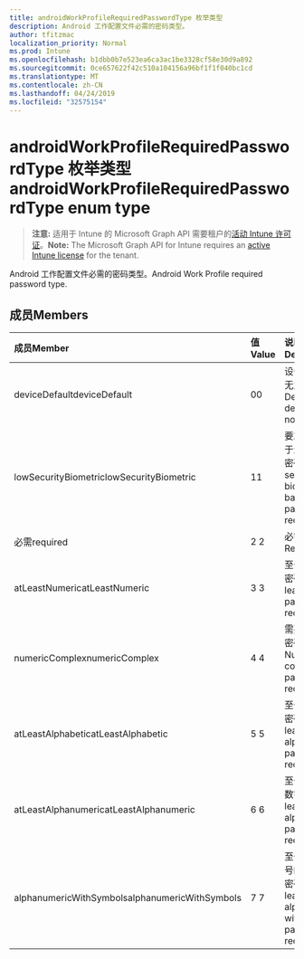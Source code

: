 ```yaml
---
title: androidWorkProfileRequiredPasswordType 枚举类型
description: Android 工作配置文件必需的密码类型。
author: tfitzmac
localization_priority: Normal
ms.prod: Intune
ms.openlocfilehash: b1dbb0b7e523ea6ca3ac1be3328cf58e30d9a892
ms.sourcegitcommit: 0ce657622f42c510a104156a96bf1f1f040bc1cd
ms.translationtype: MT
ms.contentlocale: zh-CN
ms.lasthandoff: 04/24/2019
ms.locfileid: "32575154"
---
```

# <a name="androidworkprofilerequiredpasswordtype-enum-type"></a><span data-ttu-id="16bfe-103">androidWorkProfileRequiredPasswordType 枚举类型</span><span class="sxs-lookup"><span data-stu-id="16bfe-103">androidWorkProfileRequiredPasswordType enum type</span></span>

> <span data-ttu-id="16bfe-104">**注意:** 适用于 Intune 的 Microsoft Graph API 需要租户的[活动 Intune 许可证](https://go.microsoft.com/fwlink/?linkid=839381)。</span><span class="sxs-lookup"><span data-stu-id="16bfe-104">**Note:** The Microsoft Graph API for Intune requires an [active Intune license](https://go.microsoft.com/fwlink/?linkid=839381) for the tenant.</span></span>

<span data-ttu-id="16bfe-105">Android 工作配置文件必需的密码类型。</span><span class="sxs-lookup"><span data-stu-id="16bfe-105">Android Work Profile required password type.</span></span>

## <a name="members"></a><span data-ttu-id="16bfe-106">成员</span><span class="sxs-lookup"><span data-stu-id="16bfe-106">Members</span></span>
|<span data-ttu-id="16bfe-107">成员</span><span class="sxs-lookup"><span data-stu-id="16bfe-107">Member</span></span>|<span data-ttu-id="16bfe-108">值</span><span class="sxs-lookup"><span data-stu-id="16bfe-108">Value</span></span>|<span data-ttu-id="16bfe-109">说明</span><span class="sxs-lookup"><span data-stu-id="16bfe-109">Description</span></span>|
|:---|:---|:---|
|<span data-ttu-id="16bfe-110">deviceDefault</span><span class="sxs-lookup"><span data-stu-id="16bfe-110">deviceDefault</span></span>|<span data-ttu-id="16bfe-111">0</span><span class="sxs-lookup"><span data-stu-id="16bfe-111">0</span></span>|<span data-ttu-id="16bfe-112">设备默认值, 无意向。</span><span class="sxs-lookup"><span data-stu-id="16bfe-112">Device default value, no intent.</span></span>|
|<span data-ttu-id="16bfe-113">lowSecurityBiometric</span><span class="sxs-lookup"><span data-stu-id="16bfe-113">lowSecurityBiometric</span></span>|<span data-ttu-id="16bfe-114">1</span><span class="sxs-lookup"><span data-stu-id="16bfe-114">1</span></span>|<span data-ttu-id="16bfe-115">要求低安全基于生物特征的密码。</span><span class="sxs-lookup"><span data-stu-id="16bfe-115">Low security biometrics based password required.</span></span>|
|<span data-ttu-id="16bfe-116">必需</span><span class="sxs-lookup"><span data-stu-id="16bfe-116">required</span></span>|<span data-ttu-id="16bfe-117">2 </span><span class="sxs-lookup"><span data-stu-id="16bfe-117">2</span></span>|<span data-ttu-id="16bfe-118">必需。</span><span class="sxs-lookup"><span data-stu-id="16bfe-118">Required.</span></span>|
|<span data-ttu-id="16bfe-119">atLeastNumeric</span><span class="sxs-lookup"><span data-stu-id="16bfe-119">atLeastNumeric</span></span>|<span data-ttu-id="16bfe-120">3 </span><span class="sxs-lookup"><span data-stu-id="16bfe-120">3</span></span>|<span data-ttu-id="16bfe-121">至少需要数字密码。</span><span class="sxs-lookup"><span data-stu-id="16bfe-121">At least numeric password required.</span></span>|
|<span data-ttu-id="16bfe-122">numericComplex</span><span class="sxs-lookup"><span data-stu-id="16bfe-122">numericComplex</span></span>|<span data-ttu-id="16bfe-123">4 </span><span class="sxs-lookup"><span data-stu-id="16bfe-123">4</span></span>|<span data-ttu-id="16bfe-124">需要数字复杂密码。</span><span class="sxs-lookup"><span data-stu-id="16bfe-124">Numeric complex password required.</span></span>|
|<span data-ttu-id="16bfe-125">atLeastAlphabetic</span><span class="sxs-lookup"><span data-stu-id="16bfe-125">atLeastAlphabetic</span></span>|<span data-ttu-id="16bfe-126">5 </span><span class="sxs-lookup"><span data-stu-id="16bfe-126">5</span></span>|<span data-ttu-id="16bfe-127">至少需要字母密码。</span><span class="sxs-lookup"><span data-stu-id="16bfe-127">At least alphabetic password required.</span></span>|
|<span data-ttu-id="16bfe-128">atLeastAlphanumeric</span><span class="sxs-lookup"><span data-stu-id="16bfe-128">atLeastAlphanumeric</span></span>|<span data-ttu-id="16bfe-129">6 </span><span class="sxs-lookup"><span data-stu-id="16bfe-129">6</span></span>|<span data-ttu-id="16bfe-130">至少需要字母数字密码。</span><span class="sxs-lookup"><span data-stu-id="16bfe-130">At least alphanumeric password required.</span></span>|
|<span data-ttu-id="16bfe-131">alphanumericWithSymbols</span><span class="sxs-lookup"><span data-stu-id="16bfe-131">alphanumericWithSymbols</span></span>|<span data-ttu-id="16bfe-132">7 </span><span class="sxs-lookup"><span data-stu-id="16bfe-132">7</span></span>|<span data-ttu-id="16bfe-133">至少需要带符号的字母数字密码。</span><span class="sxs-lookup"><span data-stu-id="16bfe-133">At least alphanumeric with symbols password required.</span></span>|



